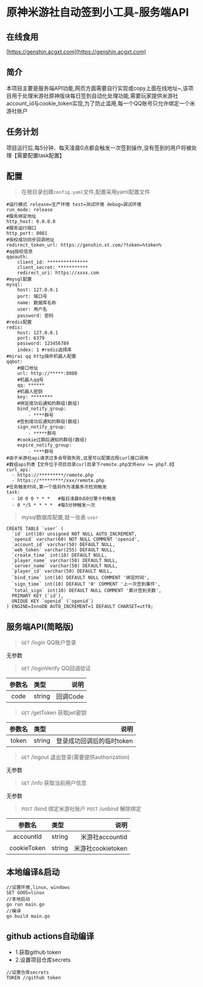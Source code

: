 # 原神米游社自动签到小工具-服务端API

## 在线食用
[https://genshin.acgxt.com](https://genshin.acgxt.com)

## 简介
本项目主要是服务端API功能,网页方面需要自行实现或copy上面在线地址~,该项目用于处理米游社原神版块每日签到自动化处理功能,需要玩家提供米游社account_id与cookie_token实现,为了防止滥用,每一个QQ账号只允许绑定一个米游社账户

## 任务计划
项目运行后,每5分钟、每天凌晨0点都会触发一次签到操作,没有签到的用户将被处理【需要配置task配置】

## 配置
> 在根目录创建`config.yaml`文件,配置采用yaml配置文件 
```
#运行模式 release=生产环境 test=测试环境 debug=调试环境
run_mode: release
#服务绑定地址
http_host: 0.0.0.0
#服务运行端口
http_port: 8081
#授权成功同步回调地址
redirect_token_url: https://genshin.xt.com/?token=%token%
#qq授权信息
qqoauth:
    client_id: ***************
    client_secret: ***********
    redirect_uri: https://xxxx.com
#mysql配置
mysql:
    host: 127.0.0.1
    port: 端口号
    name: 数据库名称
    user: 用户名
    password: 密码
#redis配置
redis:
    host: 127.0.0.1
    port: 6379
    password: 123456789
    index: 1 #redis选择库
#mirai qq http插件机器人配置
qqbot:
    #接口地址
    url: http://*****:8080
    #机器人qq号
    qq: ******
    #机器人密钥
    key: ********
    #绑定成功后通知的群组(数组)
    bind_notify_group:
        - ****群号
    #签到成功后通知的群组(数组)
    sign_notify_group:
        - *****群号
    #cookie过期后通知的群组(数组)
    expire_notify_group:
        - ****群号
#由于米游社api请求过多会导致失败,这里可以配置远程curl接口调用
#数组api列表【文件位于项目目录curl目录下remote.php文件env >= php7.0】
curl_api:
  - https://*********/remote.php
  - https://*********/xxx/remote.php
#任务触发时间,第一个值将作为凌晨多次检测触发
task:
  - 10 0 0 * * *   #每日凌晨0点0分第十秒触发
  - 0 */5 * * * *  #每5分钟触发一次
```
> mysql数据库配置,就一张表 `user`
```
CREATE TABLE `user` (
  `id` int(10) unsigned NOT NULL AUTO_INCREMENT,
  `openid` varchar(60) NOT NULL COMMENT 'openid',
  `account_id` varchar(50) DEFAULT NULL,
  `web_token` varchar(255) DEFAULT NULL,
  `create_time` int(10) DEFAULT NULL,
  `player_name` varchar(50) DEFAULT NULL,
  `server_name` varchar(50) DEFAULT NULL,
  `player_id` varchar(50) DEFAULT NULL,
  `bind_time` int(10) DEFAULT NULL COMMENT '绑定时间',
  `sign_time` int(10) DEFAULT '0' COMMENT '上一次签到事件',
  `total_sign` int(10) DEFAULT NULL COMMENT '累计签到天数',
  PRIMARY KEY (`id`),
  UNIQUE KEY `openid` (`openid`)
) ENGINE=InnoDB AUTO_INCREMENT=1 DEFAULT CHARSET=utf8;
```
## 服务端API(简略版)
> `GET` /login QQ账户登录

无参数
> `GET` /loginVerify QQ回调验证

|参数名|类型|说明|
|:----:|:----|----:|
|code|string|回调Code|
> `GET` /getToken 获取jwt密钥

|参数名|类型|说明|
|:----:|:----|----:|
|token|string|登录成功回调后的临时token|

> `GET` /logout  退出登录(需要提供authorization)

无参数
> `GET` /info 获取当前用户信息

无参数

> `POST` /bind 绑定米游社账户
> `POST` /unbind 解除绑定

|参数名|类型|说明|
|:----:|:----|----:|
|accountId|string|米游社accountid|
|cookieToken|string|米游社cookietoken|

## 本地编译&启动
```
//设置环境,linux、windows
SET GOOS=linux
//本地启动
go run main.go
//编译
go build main.go
```
## github actions自动编译
- 1.获取github token
- 2.设置项目仓库secrets
```
//设置仓库secrets
TOKEN //github token
```

